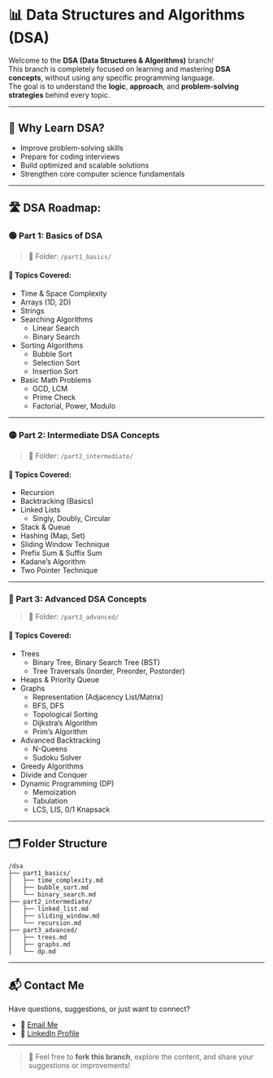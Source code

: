 # 📊 Data Structures and Algorithms (DSA)

Welcome to the **DSA (Data Structures & Algorithms)** branch!  
This branch is completely focused on learning and mastering **DSA concepts**, without using any specific programming language.  
The goal is to understand the **logic**, **approach**, and **problem-solving strategies** behind every topic.

---

## 🧠 Why Learn DSA?

- Improve problem-solving skills
- Prepare for coding interviews
- Build optimized and scalable solutions
- Strengthen core computer science fundamentals

---

## 🛣️ DSA Roadmap:
### 🟢 Part 1: Basics of DSA

> 📁 Folder: `/part1_basics/`

#### 📘 Topics Covered:
- Time & Space Complexity
- Arrays (1D, 2D)
- Strings
- Searching Algorithms
  - Linear Search
  - Binary Search
- Sorting Algorithms
  - Bubble Sort
  - Selection Sort
  - Insertion Sort
- Basic Math Problems
  - GCD, LCM
  - Prime Check
  - Factorial, Power, Modulo

---

### 🟡 Part 2: Intermediate DSA Concepts

> 📁 Folder: `/part2_intermediate/`

#### 📘 Topics Covered:
- Recursion
- Backtracking (Basics)
- Linked Lists
  - Singly, Doubly, Circular
- Stack & Queue
- Hashing (Map, Set)
- Sliding Window Technique
- Prefix Sum & Suffix Sum
- Kadane’s Algorithm
- Two Pointer Technique

---

### 🔴 Part 3: Advanced DSA Concepts

> 📁 Folder: `/part3_advanced/`

#### 📘 Topics Covered:
- Trees
  - Binary Tree, Binary Search Tree (BST)
  - Tree Traversals (Inorder, Preorder, Postorder)
- Heaps & Priority Queue
- Graphs
  - Representation (Adjacency List/Matrix)
  - BFS, DFS
  - Topological Sorting
  - Dijkstra’s Algorithm
  - Prim’s Algorithm
- Advanced Backtracking
  - N-Queens
  - Sudoku Solver
- Greedy Algorithms
- Divide and Conquer
- Dynamic Programming (DP)
  - Memoization
  - Tabulation
  - LCS, LIS, 0/1 Knapsack

---

## 🗂️ Folder Structure

```text
/dsa
├── part1_basics/
│   ├── time_complexity.md
│   ├── bubble_sort.md
│   └── binary_search.md
├── part2_intermediate/
│   ├── linked_list.md
│   ├── sliding_window.md
│   └── recursion.md
├── part3_advanced/
│   ├── trees.md
│   ├── graphs.md
│   └── dp.md
```
---
## 📬 Contact Me

Have questions, suggestions, or just want to connect?

- 📧 [Email Me](mailto:bdeepakkumar13@gmail.com)  
- 🔗 [LinkedIn Profile](https://www.linkedin.com/in/deepak-kumar-b-152004de/)

---

> 🙌 Feel free to **fork this branch**, explore the content, and share your suggestions or improvements!
